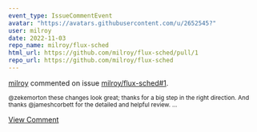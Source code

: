 ```yaml
---
event_type: IssueCommentEvent
avatar: "https://avatars.githubusercontent.com/u/2652545?"
user: milroy
date: 2022-11-03
repo_name: milroy/flux-sched
html_url: https://github.com/milroy/flux-sched/pull/1
repo_url: https://github.com/milroy/flux-sched
---
```


<a href='https://github.com/milroy' target='_blank'>milroy</a> commented on issue <a href='https://github.com/milroy/flux-sched/pull/1' target='_blank'>milroy/flux-sched#1</a>.

<small>@zekemorton these changes look great; thanks for a big step in the right direction. And thanks @jameshcorbett for the detailed and helpful review....</small>

<a href='https://github.com/milroy/flux-sched/pull/1' target='_blank'>View Comment</a>